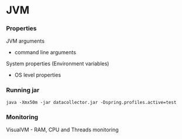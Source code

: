 # JVM

### Properties

JVM arguments

- command line arguments

System properties (Environment variables)

- OS level properties 

### Running jar

`java -Xmx50m -jar datacollector.jar -Dspring.profiles.active=test`

### Monitoring

VisualVM - RAM, CPU and Threads monitoring

